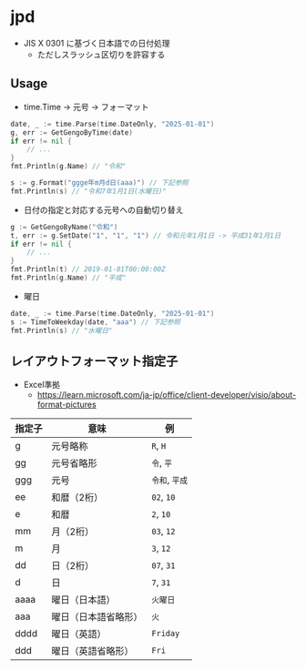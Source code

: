 # jpd

- JIS X 0301 に基づく日本語での日付処理
  - ただしスラッシュ区切りを許容する

## Usage

- time.Time -> 元号 -> フォーマット

```go
date, _ := time.Parse(time.DateOnly, "2025-01-01")
g, err := GetGengoByTime(date)
if err != nil {
    // ...
}
fmt.Println(g.Name) // "令和"

s := g.Format("ggge年m月d日(aaa)") // 下記参照
fmt.Println(s) // "令和7年1月1日(水曜日)"
```

- 日付の指定と対応する元号への自動切り替え

```go
g := GetGengoByName("令和")
t, err := g.SetDate("1", "1", "1") // 令和元年1月1日 -> 平成31年1月1日
if err != nil {
    // ...
}
fmt.Println(t) // 2019-01-01T00:00:00Z
fmt.Println(g.Name) // "平成"
```

- 曜日

```go
date, _ := time.Parse(time.DateOnly, "2025-01-01")
s := TimeToWeekday(date, "aaa") // 下記参照
fmt.Println(s) // "水曜日"
```

## レイアウトフォーマット指定子

- Excel準拠
  - <https://learn.microsoft.com/ja-jp/office/client-developer/visio/about-format-pictures>

|指定子|意味|例|
|--|--|--|
|g|元号略称|`R`, `H`|
|gg|元号省略形|`令`, `平`
|ggg|元号|`令和`, `平成`|
|ee|和暦（2桁）|`02`, `10`|
|e|和暦|`2`, `10`|
|mm|月（2桁）|`03`, `12`|
|m|月|`3`, `12`|
|dd|日（2桁）|`07`, `31`|
|d|日|`7`, `31`|
|aaaa|曜日（日本語）|`火曜日`|
|aaa|曜日（日本語省略形）|`火`|
|dddd|曜日（英語）|`Friday`|
|ddd|曜日（英語省略形）|`Fri`|
